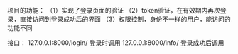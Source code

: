 项目的功能：
  （1）实现了登录页面的验证
  （2）token验证，在有效期内再次登录，直接访问到登录成功后的界面
  （3）权限控制，身份不一样的用户，能访问的功能不同
  
接口：
127.0.0.1:8000/login/      登录时调用
127.0.0.1:8000/info/       登录成功后调用
